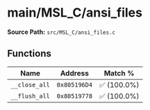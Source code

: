 # main/MSL_C/ansi_files

**Source Path:** `src/MSL_C/ansi_files.c`

## Functions

| Name | Address | Match % |
|------|---------|---------|
| `__close_all` | `0x805196D4` | :white_check_mark: (100.0%) |
| `__flush_all` | `0x80519778` | :white_check_mark: (100.0%) |